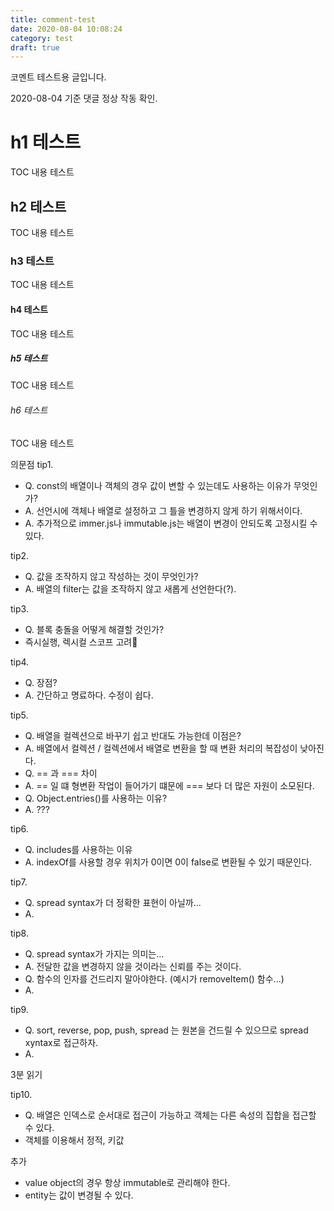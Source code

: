 ```yaml
---
title: comment-test
date: 2020-08-04 10:08:24
category: test
draft: true
---
```


코멘트 테스트용 글입니다.

2020-08-04 기준 댓글 정상 작동 확인.

# h1 테스트

TOC 내용 테스트

## h2 테스트

TOC 내용 테스트

### h3 테스트

TOC 내용 테스트

#### h4 테스트

TOC 내용 테스트

##### h5 테스트

TOC 내용 테스트

###### h6 테스트

TOC 내용 테스트

의문점
tip1.

- Q. const의 배열이나 객체의 경우 값이 변할 수 있는데도 사용하는 이유가 무엇인가?
- A. 선언시에 객체나 배열로 설정하고 그 틀을 변경하지 않게 하기 위해서이다.
- A. 추가적으로 immer.js나 immutable.js는 배열이 변경이 안되도록 고정시킬 수 있다.

tip2.

- Q. 값을 조작하지 않고 작성하는 것이 무엇인가?
- A. 배열의 filter는 값을 조작하지 않고 새롭게 선언한다(?).

tip3.

- Q. 블록 충돌을 어떻게 해결할 것인가?
- 즉시실행, 렉시컬 스코프 고려

tip4.

- Q. 장점?
- A. 간단하고 명료하다. 수정이 쉽다.

tip5.

- Q. 배열을 컬렉션으로 바꾸기 쉽고 반대도 가능한데 이점은?
- A. 배열에서 컬렉션 / 컬렉션에서 배열로 변환을 할 때 변환 처리의 복잡성이 낮아진다.
- Q. == 과 === 차이
- A. == 일 떄 형변환 작업이 들어가기 떄문에 === 보다 더 많은 자원이 소모된다.
- Q. Object.entries()를 사용하는 이유?
- A. ???

tip6.

- Q. includes를 사용하는 이유
- A. indexOf를 사용할 경우 위치가 0이면 0이 false로 변환될 수 있기 때문인다.

tip7.

- Q. spread syntax가 더 정확한 표현이 아닐까...
- A.

tip8.

- Q. spread syntax가 가지는 의미는...
- A. 전달한 값을 변경하지 않을 것이라는 신뢰를 주는 것이다.
- Q. 함수의 인자를 건드리지 말아야한다. (예시가 removeItem() 함수...)
- A.

tip9.

- Q. sort, reverse, pop, push, spread 는 원본을 건드릴 수 있으므로 spread xyntax로 접근하자.
- A.

3분 읽기

tip10.

- Q. 배열은 인덱스로 순서대로 접근이 가능하고 객체는 다른 속성의 집합을 접근할 수 있다.
- 객체를 이용해서 정적, 키값

추가

- value object의 경우 항상 immutable로 관리해야 한다.
- entity는 값이 변경될 수 있다.
